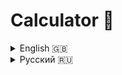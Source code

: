 # Calculator  🚀  

<details>
<summary>English 🇬🇧</summary>


A functional calculator supporting basic arithmetic operations was developed using C#. The calculator interface includes a display and a keypad. 

### Main functionality: 

🔍 The display shows the currently entered number or the result of the last operation.

⚙️ The keypad contains buttons for digits 0-9, arithmetic operations '+', '-', '/', '=', 'C' button to clear the last entry, and 'AC' button to clear all. 

---

### Key features: 

🎯 Number entry supports sequences up to 8 digits long. Any digits entered beyond 8 are ignored.

🛠️ Pressing an operation button displays the result between:

&nbsp;&nbsp;&nbsp;&nbsp;- the result of the previous operation and the last number entered,

&nbsp;&nbsp;&nbsp;&nbsp;- the last two numbers entered,

&nbsp;&nbsp;&nbsp;&nbsp;- the last number entered alone.

🔄 The 'C' button clears the last number or operation entered. If the last entry was an operation, the display will revert to the preceding value.

🧹 The 'AC' button clears all internal work areas and sets the display to 0.


---

### Additional capabilities:

🔄 A '+/-' button allows changing the sign of the currently displayed number.

🔢 A decimal point ('.') button allows entering floating-point numbers up to 3 decimal places and performing operations with the maximum number of decimal places entered for any one number. 

During development, the main functional features of standard mobile device calculators were taken into account, including handling various edge cases and errors. The eval() function was not used for calculations. 
 
</details>

<details>
 
 <summary>Русский 🇷🇺</summary>

 
Был разработан функциональный калькулятор на C#, поддерживающий основные арифметические операции. Интерфейс калькулятора включает дисплей и панель управления. 

### Основной функционал: 

🔍 Дисплей отображает текущее введенное число или результат последней операции.

⚙️ Панель управления содержит кнопки для цифр 0-9, арифметических операций '+', '-', '/', '=', кнопку 'C' для удаления последнего ввода и кнопку 'AC' для полной очистки. 

---

### Особенности работы:

🎯 Поддерживается ввод чисел до 8 цифр в длину. Ввод более длинных чисел игнорируется.

🛠️ При нажатии на кнопку операции отображается результат между:

&nbsp;&nbsp;&nbsp;&nbsp;- результатом предыдущей операции и последним введенным числом,

&nbsp;&nbsp;&nbsp;&nbsp;- двумя последними введенными числами,

&nbsp;&nbsp;&nbsp;&nbsp;- единственным введенным числом.

🔄 Кнопка 'C' удаляет последнее введенное число или операцию. Если последним вводом была операция, дисплей вернется к предыдущему значению.

🧹 Кнопка 'AC' полностью очищает все внутренние данные и устанавливает на дисплее значение 0.


---

### Дополнительные возможности:

🔄 Кнопка '+/-' позволяет изменять знак текущего отображаемого числа.


🔢 Добавлена поддержка десятичной точки '.', позволяющая работать с числами с плавающей точкой до 3 знаков после запятой. 

В процессе разработки были учтены основные функциональные особенности стандартных калькуляторов мобильных устройств, включая обработку различных граничных случаев и ошибок. Для выполнения вычислений не использовалась функция eval(). 
 
</details>
